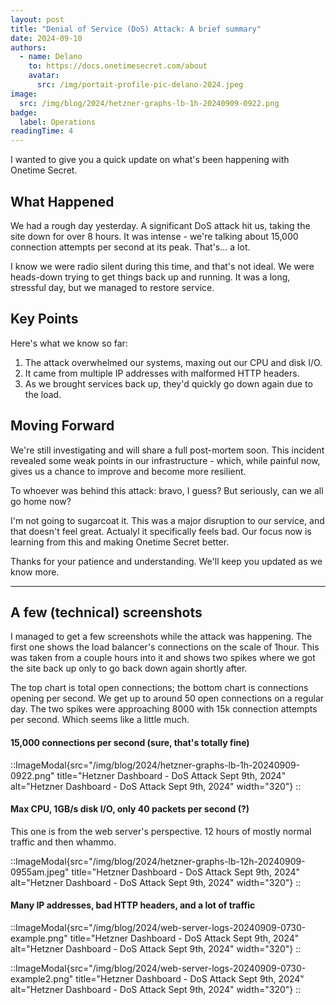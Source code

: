 ```yaml
---
layout: post
title: "Denial of Service (DoS) Attack: A brief summary"
date: 2024-09-10
authors:
  - name: Delano
    to: https://docs.onetimesecret.com/about
    avatar:
      src: /img/portait-profile-pic-delano-2024.jpeg
image:
  src: /img/blog/2024/hetzner-graphs-lb-1h-20240909-0922.png
badge:
  label: Operations
readingTime: 4
---
```



I wanted to give you a quick update on what's been happening with Onetime Secret.

## What Happened

We had a rough day yesterday. A significant DoS attack hit us, taking the site down for over 8 hours. It was intense - we're talking about 15,000 connection attempts per second at its peak. That's... a lot.

I know we were radio silent during this time, and that's not ideal. We were heads-down trying to get things back up and running. It was a long, stressful day, but we managed to restore service.

## Key Points

Here's what we know so far:

1. The attack overwhelmed our systems, maxing out our CPU and disk I/O.
2. It came from multiple IP addresses with malformed HTTP headers.
3. As we brought services back up, they'd quickly go down again due to the load.

## Moving Forward

We're still investigating and will share a full post-mortem soon. This incident revealed some weak points in our infrastructure - which, while painful now, gives us a chance to improve and become more resilient.

To whoever was behind this attack: bravo, I guess? But seriously, can we all go home now?

I'm not going to sugarcoat it. This was a major disruption to our service, and that doesn't feel great. Actualyl it specifically feels bad. Our focus now is learning from this and making Onetime Secret better.

Thanks for your patience and understanding. We'll keep you updated as we know more.

---

## A few (technical) screenshots

I managed to get a few screenshots while the attack was happening. The first one shows the load balancer's connections on the scale of 1hour. This was taken from a couple hours into it and shows two spikes where we got the site back up only to go back down again shortly after.

The top chart is total open connections; the bottom chart is connections opening per second. We get up to around 50 open connections on a regular day. The two spikes were approaching 8000 with 15k connection attempts per second. Which seems like a little much.

#### 15,000 connections per second (sure, that's totally fine)

::ImageModal{src="/img/blog/2024/hetzner-graphs-lb-1h-20240909-0922.png" title="Hetzner Dashboard - DoS Attack Sept 9th, 2024" alt="Hetzner Dashboard - DoS Attack Sept 9th, 2024" width="320"}
::

#### Max CPU, 1GB/s disk I/O, only 40 packets per second (?)

This one is from the web server's perspective. 12 hours of mostly normal traffic and then whammo.

::ImageModal{src="/img/blog/2024/hetzner-graphs-lb-12h-20240909-0955am.jpeg" title="Hetzner Dashboard - DoS Attack Sept 9th, 2024" alt="Hetzner Dashboard - DoS Attack Sept 9th, 2024" width="320"}
::

#### Many IP addresses, bad HTTP headers, and a lot of traffic

::ImageModal{src="/img/blog/2024/web-server-logs-20240909-0730-example.png" title="Hetzner Dashboard - DoS Attack Sept 9th, 2024" alt="Hetzner Dashboard - DoS Attack Sept 9th, 2024" width="320"}
::

::ImageModal{src="/img/blog/2024/web-server-logs-20240909-0730-example2.png" title="Hetzner Dashboard - DoS Attack Sept 9th, 2024" alt="Hetzner Dashboard - DoS Attack Sept 9th, 2024" width="320"}
::
